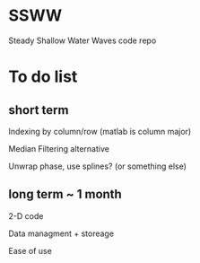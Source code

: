 # SSWW
Steady Shallow Water Waves code repo


# To do list
## short term
Indexing by column/row (matlab is column major)

Median Filtering alternative

Unwrap phase, use splines? (or something else)

## long term ~ 1 month
2-D code

Data managment + storeage

Ease of use
